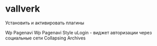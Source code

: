 vallverk
========
Установить и активировать плагины 

Wp Pagenavi
Wp Pagenavi Style
uLogin - виджет авторизации через социальные сети
Collapsing Archives
